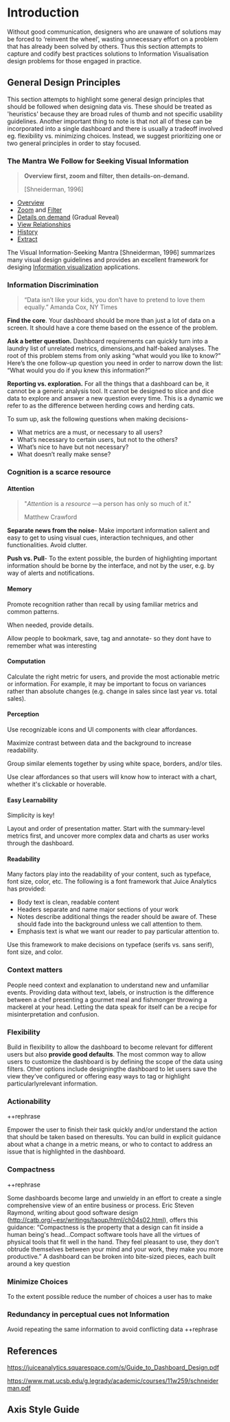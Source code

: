 # Introduction

Without good communication, designers who are unaware of solutions may be forced to ‘reinvent the wheel’, wasting unnecessary effort on a problem that has already been solved by others. Thus this section attempts to capture and codify  best practices solutions to Information Visualisation design problems for those engaged in practice.

## General Design Principles

This section attempts to highlight some general design principles that should be followed when designing data vis. These should be treated as 'heuristics' because they are broad rules of thumb and not specific usability guidelines. Another important thing to note is that not all of these can be incorporated into a single dashboard and there is usually a tradeoff involved eg. flexibility vs. minimizing choices. Instead, we suggest prioritizing one or two general principles in order to stay focused. 

### The Mantra We Follow for Seeking Visual Information

> **Overview first, zoom and filter, then details-on-demand.** 
>
> [Shneiderman, 1996]

- [Overview](http://www.infovis-wiki.net/index.php?title=Overview)
- [Zoom](http://www.infovis-wiki.net/index.php?title=Zoom) and [Filter](http://www.infovis-wiki.net/index.php?title=Filtering)
- [Details on demand](http://www.infovis-wiki.net/index.php?title=Details_on_demand) (Gradual Reveal)
- [View Relationships](http://www.infovis-wiki.net/index.php?title=View_Relationships&action=edit&redlink=1)
- [History](http://www.infovis-wiki.net/index.php?title=History&action=edit&redlink=1)
- [Extract](http://www.infovis-wiki.net/index.php?title=Extract&action=edit&redlink=1)

The Visual Information-Seeking Mantra [Shneiderman, 1996] summarizes many visual design guidelines and provides an excellent framework for desiging [Information visualization](http://www.infovis-wiki.net/index.php?title=Information_visualization) applications.

### Information Discrimination

> “Data isn’t like your kids, you don’t have to pretend to love them equally.”
> Amanda Cox, NY Times

**Find the core**. Your dashboard should be more than just a lot of data on a screen. It should have a core theme based on the essence of the problem.

**Ask a better question.** Dashboard requirements can quickly turn into a laundry list of unrelated metrics, dimensions,and half-baked analyses. The root of this problem stems from only asking “what would you like to know?” Here’s the one follow-up question you need in order to narrow down the list: “What would you do if you knew this information?” 

**Reporting vs. exploration.** For all the things that a dashboard can be, it cannot be a generic analysis tool. It cannot be designed to slice and dice data to explore and answer a new question every time. This is a dynamic we refer to as the difference between herding cows and herding cats.

To sum up, ask the following questions when making decisions-

* What metrics are a must, or necessary to all users?
* What’s necessary to certain users, but not to the others?
* What’s nice to have but not necessary?
* What doesn’t really make sense?


### Cognition is a scarce resource

#### Attention

> "*Attention* is a *resource* —a person has only so much of it."
>
> Matthew Crawford

**Separate news from the noise**- Make important information salient and easy to get to using visual cues, interaction techniques, and other functionalities. Avoid clutter.

**Push vs. Pull**- To the extent possible, the burden of highlighting important information should be borne by the interface, and not by the user, e.g. by way of alerts and notifications.



#### Memory

Promote recognition rather than recall by using familiar metrics and common patterns. 

When needed, provide details.

Allow people to bookmark, save, tag and annotate- so they dont have to remember what was interesting



#### Computation

Calculate the right metric for users, and provide the most actionable metric or information. For example, it may be important to focus on variances rather than absolute changes (e.g. change in sales since last year vs. total sales).


#### Perception

Use recognizable icons and UI components with clear affordances.

Maximize contrast between data and the background to increase readability.

Group similar elements together by using white space, borders, and/or tiles.

Use clear affordances so that users will know how to interact with a chart, whether it's clickable or hoverable. 



#### Easy Learnability

Simplicity is key!  

Layout and order of presentation matter. Start with the summary-level metrics first, and uncover more complex data and charts as user works through the dashboard. 

#### Readability

Many factors play into the readability of your content, such as typeface, font size, color, etc. The following is a font framework that Juice Analytics has provided:
* Body text is clean, readable content
* Headers separate and name major sections of your work
* Notes describe additional things the reader should be aware of. These should fade
into the background unless we call attention to them.
* Emphasis text is what we want our reader to pay particular attention to. 

Use this framework to make decisions on typeface (serifs vs. sans serif), font size, and color. 

### Context matters

People need context and explanation to understand new and unfamiliar events. Providing data without text, labels, or instruction is the difference between a chef presenting a gourmet meal and fishmonger throwing a mackerel at your head. Letting the data speak for itself can be a recipe for misinterpretation and confusion.

### Flexibility

Build in flexibility to allow the dashboard to become relevant for different users but also **provide good defaults**. The most common way to allow users to customize the dashboard is by defining the scope of the data using filters. Other options include designingthe dashboard to let users save the view they’ve configured or offering easy ways to tag or highlight particularlyrelevant information. 

### Actionability

++rephrase

Empower the user to finish their task quickly and/or understand the action that should be taken based on theresults. You can build in explicit guidance about what a change in a metric means, or who to contact to address an issue that is highlighted in the dashboard. 

### Compactness

++rephrase

Some dashboards become large and unwieldy in an effort to create a single comprehensive view of an entire business or process. Eric Steven Raymond, writing about good software design
(http://catb.org/~esr/writings/taoup/html/ch04s02.html), offers this guidance:
“Compactness is the property that a design can fit inside a human being's head...Compact software tools have all the virtues of physical tools that fit well in the hand. They feel pleasant to use, they don't obtrude themselves between your mind and your work, they make you more productive.”
A dashboard can be broken into bite-sized pieces, each built around a key question

### Minimize Choices

To the extent possible reduce the number of choices a user has to make

### Redundancy in perceptual cues not Information

Avoid repeating the same information to avoid conflicting data ++rephrase

## References

https://juiceanalytics.squarespace.com/s/Guide_to_Dashboard_Design.pdf

https://www.mat.ucsb.edu/g.legrady/academic/courses/11w259/schneiderman.pdf






## Axis Style Guide

